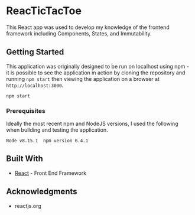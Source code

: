 # ReacTicTacToe

This React app was used to develop my knowledge of the frontend framework including Components, States, and Immutability. 


## Getting Started

This application was originally designed to be run on localhost using npm - it is possible to see the application in action by cloning the repository and running `npm start` then viewing the application on a browser at `http://localhost:3000`.  

```
npm start
```

### Prerequisites

Ideally the most recent npm and NodeJS versions, I used the following when building and testing the application.

```
Node v8.15.1  npm version 6.4.1
```

## Built With

* [React](https://reactjs.org/) - Front End Framework 


## Acknowledgments 

* reactjs.org
